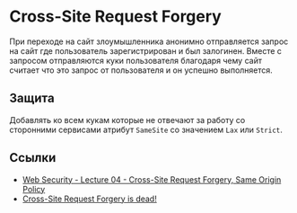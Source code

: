 # Cross-Site Request Forgery

При переходе на сайт злоумышленника анонимно отправляется запрос на сайт где пользователь зарегистрирован и был залогинен. Вместе с запросом отправляются куки пользователя благодаря чему сайт считает что это запрос от пользователя и он успешно выполняется.

## Защита

Добавлять ко всем кукам которые не отвечают за работу со сторонними сервисами атрибут `SameSite` со значением `Lax` или `Strict`.

## Ссылки

- [Web Security - Lecture 04 - Cross-Site Request Forgery, Same Origin Policy](https://www.youtube.com/watch?v=0-q69vAYSwo)
- [Cross-Site Request Forgery is dead!](https://scotthelme.co.uk/csrf-is-dead/)
